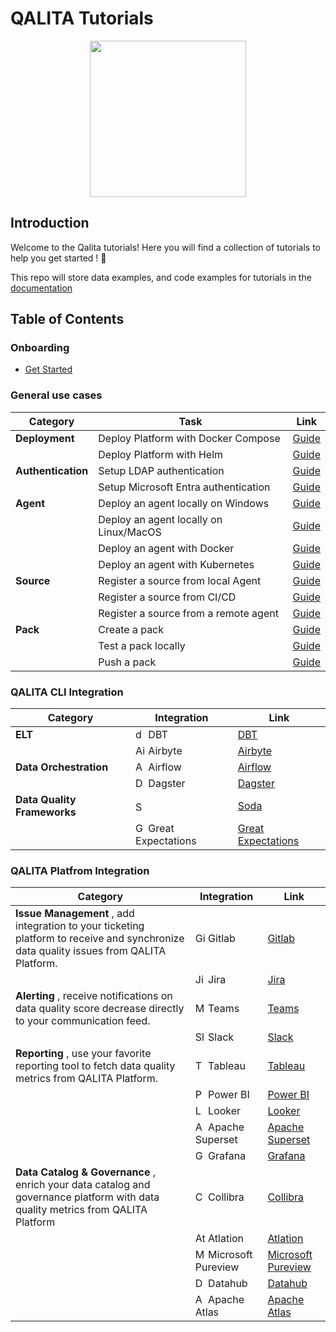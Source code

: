 # QALITA Tutorials

<p align="center">
  <img width="250px" height="auto" src="https://cloud.platform.qalita.io/logo.svg" style="max-width:250px;"/>
</p>

## Introduction

Welcome to the Qalita tutorials! Here you will find a collection of tutorials to help you get started ! 🚀

This repo will store data examples, and code examples for tutorials in the [documentation](https://doc.qalita.io/)

## Table of Contents

### Onboarding

* [Get Started]()

### General use cases

| Category           | Task                                   | Link                                                                                                               |
| ------------------ | -------------------------------------- | ------------------------------------------------------------------------------------------------------------------ |
| **Deployment**     | Deploy Platform with Docker Compose    | [Guide](./deploy/docker-compose)                                                                                   |
|                    | Deploy Platform with Helm              | [Guide](https://doc.qalita.io/docs/platform/user-guides/admin/deploy#requirements-1)                               |
| **Authentication** | Setup LDAP authentication              | [Guide](https://doc.qalita.io/docs/platform/user-guides/admin/users-management/#ldap-registry)                     |
|                    | Setup Microsoft Entra authentication   | [Guide](https://doc.qalita.io/docs/platform/user-guides/admin/users-management/#microsoft-authentication-oidcsaml) |
| **Agent**          | Deploy an agent locally on Windows     | [Guide](https://doc.qalita.io/docs/cli/quick-start)                                                                |
|                    | Deploy an agent locally on Linux/MacOS | [Guide](https://doc.qalita.io/docs/cli/quick-start)                                                                |
|                    | Deploy an agent with Docker            | [Guide](https://doc.qalita.io/docs/cli/docker)                                                                     |
|                    | Deploy an agent with Kubernetes        | [Guide](https://artifacthub.io/packages/helm/qalita/qalita#agent)                                                  |
| **Source**         | Register a source from local Agent     | [Guide](#)                                                                                                         |
|                    | Register a source from CI/CD           | [Guide](#)                                                                                                         |
|                    | Register a source from a remote agent  | [Guide](#)                                                                                                         |
| **Pack**           | Create a pack                          | [Guide](https://doc.qalita.io/docs/platform/user-guides/data-engineering/packs#create-a-pack)                      |
|                    | Test a pack locally                    | [Guide](https://doc.qalita.io/docs/platform/user-guides/data-engineering/packs#test-a-pack)                        |
|                    | Push a pack                            | [Guide](https://doc.qalita.io/docs/platform/user-guides/data-engineering/packs#publish-a-pack)                     |

### QALITA CLI Integration

| Category                    | Integration                                                                                                                      | Link                    |
| --------------------------- | -------------------------------------------------------------------------------------------------------------------------------- | ----------------------- |
| **ELT**                     | <img alt="dbt" src="https://cdn.simpleicons.org/dbt" height="16" /> DBT                                                          | [DBT](#)                |
|                             | <img alt="Airbyte" src="https://cdn.simpleicons.org/Airbyte" height="16" /> Airbyte                                              | [Airbyte](#)            |
| **Data Orchestration**      | <img alt="Apache Airflow" src="https://cdn.simpleicons.org/apacheairflow" height="16" /> Airflow                                 | [Airflow](#)            |
|                             | <img alt="Dagster" src="https://docs.dagster.io/images/dagster-primary-mark.svg" height="16" /> Dagster                          | [Dagster](#)            |
| **Data Quality Frameworks** | <img alt="Soda" src="https://avatars.githubusercontent.com/u/45313710?s=280&v=4" height="16" />                                  | [Soda](#)               |
|                             | <img alt="Great Expectations" src="https://avatars.githubusercontent.com/u/31670619?s=200&v=4" height="16" /> Great Expectations | [Great Expectations](#) |

### QALITA Platfrom Integration

| Category                                                                                                                               | Integration                                                                                                                                                                                                                            | Link                    |
| -------------------------------------------------------------------------------------------------------------------------------------- | -------------------------------------------------------------------------------------------------------------------------------------------------------------------------------------------------------------------------------------- | ----------------------- |
| **Issue Management** , add integration to your ticketing platform to receive and synchronize data quality issues from QALITA Platform. | <img alt="GitLab" src="https://cdn.simpleicons.org/gitlab" height="16" /> Gitlab                                                                                                                                                       | [Gitlab](#)             |
|                                                                                                                                        | <img alt="Jira" src="https://cdn.simpleicons.org/jira" height="16" /> Jira                                                                                                                                                             | [Jira](#)               |
| **Alerting** , receive notifications on data quality score decrease directly to your communication feed.                               | <img alt="Microsoft Teams" src="https://upload.wikimedia.org/wikipedia/commons/thumb/c/c9/Microsoft_Office_Teams_%282018%E2%80%93present%29.svg/1200px-Microsoft_Office_Teams_%282018%E2%80%93present%29.svg.png" height="16" /> Teams | [Teams](#)              |
|                                                                                                                                        | <img alt="Slack" src="https://cdn.simpleicons.org/slack" height="16" /> Slack                                                                                                                                                          | [Slack](#)              |
| **Reporting** , use your favorite reporting tool to fetch data quality metrics from QALITA Platform.                                   | <img alt="Tableau" src="https://www.svgrepo.com/show/354428/tableau-icon.svg" height="16" /> Tableau                                                                                                                                   | [Tableau](#)            |
|                                                                                                                                        | <img alt="Power BI" src="https://1000logos.net/wp-content/uploads/2022/08/Microsoft-Power-BI-Logo-2013.png" height="16" /> Power BI                                                                                                    | [Power BI](#)           |
|                                                                                                                                        | <img alt="Looker" src="https://cdn.simpleicons.org/looker" height="16" /> Looker                                                                                                                                                       | [Looker](#)             |
|                                                                                                                                        | <img alt="Apache Superset" src="https://cdn.simpleicons.org/apachesuperset" height="16" /> Apache Superset                                                                                                                             | [Apache Superset](#)    |
|                                                                                                                                        | <img alt="Grafana" src="https://cdn.simpleicons.org/grafana" height="16" /> Grafana                                                                                                                                                    | [Grafana](#)            |
| **Data Catalog & Governance** , enrich your data catalog and governance platform with data quality metrics from QALITA Platform        | <img alt="Collibra" src="https://billigence.com/wp-content/uploads/2022/08/6-e1720040805903.png" height="16" /> Collibra                                                                                                               | [Collibra](#)           |
|                                                                                                                                        | <img alt="Atlassian" src="https://cdn-icons-png.flaticon.com/512/5968/5968783.png" height="16" /> Atlation                                                                                                                             | [Atlation](#)           |
|                                                                                                                                        | <img alt="Microsoft Pureview" src="https://upload.wikimedia.org/wikipedia/commons/thumb/e/e5/Microsoft_Purview_Logo.svg/2048px-Microsoft_Purview_Logo.svg.png" height="16" /> Microsoft Pureview                                       | [Microsoft Pureview](#) |
|                                                                                                                                        | <img alt="DataHub" src="https://encrypted-tbn0.gstatic.com/images?q=tbn:ANd9GcQ6oohh6MJ_UjYi6g75YfHlmr7HWLhH6XAoxg&s" height="16" /> Datahub                                                                                           | [Datahub](#)            |
|                                                                                                                                        | <img alt="Apache Atlas" src="https://www.datagalaxy.com/wp-content/uploads/2021/07/atlas-icon.png" height="16" /> Apache Atlas                                                                                                         | [Apache Atlas](#)       |
